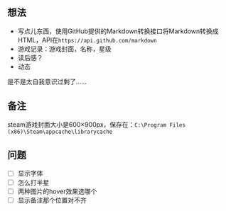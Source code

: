 ## 想法

* 写点儿东西，使用GitHub提供的Markdown转换接口将Markdown转换成HTML，API在`https://api.github.com/markdown`
* 游戏记录：游戏封面，名称，星级
* 读后感？
* 动态

是不是太自我意识过剩了……

## 备注

steam游戏封面大小是600×900px，保存在：`C:\Program Files (x86)\Steam\appcache\librarycache`

## 问题

- [ ] 显示字体
- [ ] 怎么打半星
- [ ] 两种图片的hover效果选哪个
- [ ] 显示备注那个位置对不齐
